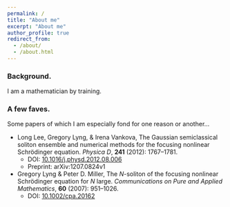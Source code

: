 ```yaml
---
permalink: /
title: "About me"
excerpt: "About me"
author_profile: true
redirect_from: 
  - /about/
  - /about.html
---
```


### Background. 
I am a mathematician by training. 


### A few faves. 

Some papers of which I am especially fond for one reason or another...

* Long Lee, Gregory Lyng, & Irena Vankova, The Gaussian semiclassical soliton ensemble and numerical methods for the focusing nonlinear Schrödinger equation. *Physica D*, **241** (2012): 1767–1781.
  * DOI: [10.1016/j.physd.2012.08.006](https://dx.doi.org/10.1016/j.physd.2012.08.006)
  * Preprint: arXiv:1207.0824v1
* Gregory Lyng & Peter D. Miller, The *N*-soliton of the focusing nonlinear Schrödinger equation for *N* large. *Communications on Pure and Applied Mathematics*, **60** (2007): 951–1026.
  * DOI: [10.1002/cpa.20162](https://dx.doi.org/10.1002/cpa.20162)


